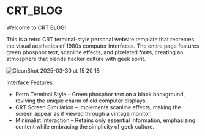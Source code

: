 # CRT_BLOG

Welcome to CRT BLOG!

This is a retro CRT terminal-style personal website template that recreates the visual aesthetics of 1980s computer interfaces. The entire page features green phosphor text, scanline effects, and pixelated fonts, creating an atmosphere that blends hacker culture with geek spirit.

![CleanShot 2025-03-30 at 15 20 18](https://github.com/user-attachments/assets/1b356f60-1631-4415-b2dc-0e41d709a950)

Interface Features:

- Retro Terminal Style – Green phosphor text on a black background, reviving the unique charm of old computer displays.
- CRT Screen Simulation – Implements scanline effects, making the screen appear as if viewed through a vintage monitor.
- Minimalist Interaction – Retains only essential information, emphasizing content while embracing the simplicity of geek culture.
